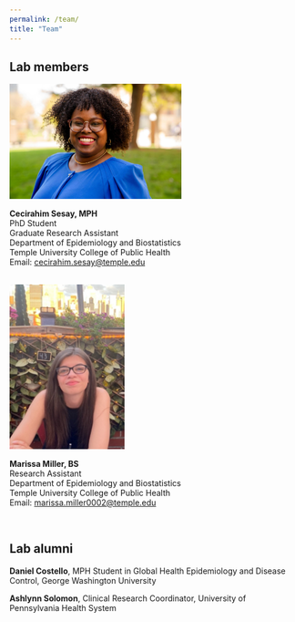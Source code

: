 ```yaml
---
permalink: /team/
title: "Team"
---
```


## Lab members

<img src="/assets/images/CecirahimSesay.jpeg" width="60%" title="Cecirahim Sesay Photo">

__Cecirahim Sesay, MPH__ <br>
PhD Student <br>
Graduate Research Assistant <br>
Department of Epidemiology and Biostatistics <br>
Temple University College of Public Health <br>
Email: [cecirahim.sesay@temple.edu](mailto:cecirahim.sesay@temple.edu)

<br>

<img src="/assets/images/MarissaMiller.jpeg" width="40%" title="Marissa Miller Photo">

__Marissa Miller, BS__ <br>
Research Assistant <br>
Department of Epidemiology and Biostatistics <br>
Temple University College of Public Health <br>
Email: [marissa.miller0002@temple.edu](mailto:marissa.miller0002@temple.edu)

<br>

## Lab alumni

__Daniel Costello__, MPH Student in Global Health Epidemiology and Disease Control, George Washington University

__Ashlynn Solomon__, Clinical Research Coordinator, University of Pennsylvania Health System
